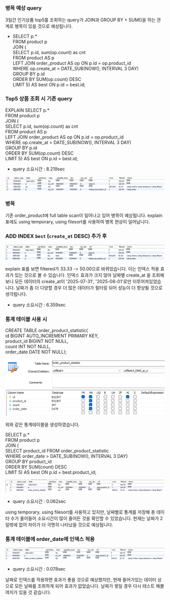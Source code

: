 ### 병목 예상 query
3일간 인기상품 top5를 조회하는 query가 JOIN과 GROUP BY + SUM()을 하는 관계로 병목이 있을 것으로 예상됩니다. 

- SELECT p.*  
FROM product p  
JOIN (  
SELECT p.id, sum(op.count) as cnt  
FROM product AS p  
LEFT JOIN order_product AS op ON p.id = op.product_id  
WHERE op.create_at > DATE_SUB(NOW(), INTERVAL 3 DAY)  
GROUP BY p.id  
ORDER BY SUM(op.count) DESC  
LIMIT 5) AS best ON p.id = best.id;


### Top5 상품 조회 시 기존 query
EXPLAIN SELECT p.*  
FROM product p  
JOIN (  
SELECT p.id, sum(op.count) as cnt  
FROM product AS p  
LEFT JOIN order_product AS op ON p.id = op.product_id  
WHERE op.create_at > DATE_SUB(NOW(), INTERVAL 3 DAY)  
GROUP BY p.id  
ORDER BY SUM(op.count) DESC  
LIMIT 5) AS best ON p.id = best.id;  
- query 소요시간 : 8.219sec  

![img.png](img.png)

### 병목 
기존 order_product에 full table scan이 일어나고 있어 병목이 예상됩니다. explain 표에도 using temporary, using filesort를 사용하여 병목 현상이 일어납니다.

### ADD INDEX `best` (`create_at` DESC) 추가 후
![img_1.png](img_1.png)

explain 표를 보면 filtered가 33.33 -> 50.00으로 바뀌었습니다. 이는 인덱스 적용 효과가 있는 것으로 볼 수 있습니다. 인덱스 효과가 크지 않아 날짜별 create_at 을 조회해 보니 모든 데이터의 create_at이 '2025-07-31', '2025-08-01'로만 이루어져있었습니다. 날짜가 좀 더 다양할 경우 더 많은 데이터가 필터링 되어 성능이 더 향상될 것으로 생각됩니다.
- query 소요시간 : 6.359sec

### 통계 테이블 사용 시
CREATE TABLE order_product_statistic(  
id BIGINT AUTO_INCREMENT PRIMARY KEY,  
product_id BIGINT NOT NULL,  
count INT NOT NULL,  
order_date DATE NOT NULL);  

![img_2.png](img_2.png)

위와 같은 통계테이블을 생성하였습니다. 

SELECT p.*  
FROM product p  
JOIN (  
SELECT product_id FROM order_product_statistic  
WHERE order_date > DATE_SUB(NOW(), INTERVAL 3 DAY)  
GROUP BY product_id  
ORDER BY SUM(count) DESC  
LIMIT 5) AS best ON p.id = best.product_id;

![img_3.png](img_3.png)
- query 소요시간 : 0.062sec

using temporary, using filesort를 사용하고 있지만, 날짜별로 통계를 저장해 총 데이터 수가 줄어들어 소요시간이 많이 줄어든 것을 확인할 수 있었습니다. 현재는 날짜가 2일밖에 없어 차이가 더 극명히 나타났을 것으로 예상됩니다. 

### 통계 테이블에 order_date에 인덱스 적용
![img_4.png](img_4.png)
- query 소요시간 : 0.078sec

날짜로 인덱스를 적용하면 효과가 좋을 것으로 예상했지만, 현재 들어가있는 데이터 상으로 모든 날짜를 조회하게 되어 효과가 없었습니다. 날짜가 쌓일 경우 다시 테스트 해볼 여지가 있을 것 같습니다.
